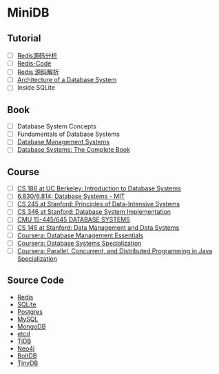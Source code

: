 # MiniDB

## Tutorial

- [ ] [Redis源码分析](https://www.kancloud.cn/digest/redis-code/199030)
- [ ] [Redis-Code](https://github.com/linyiqun/Redis-Code)
- [ ] [Redis 源码解析](https://redissrc.readthedocs.io/en/latest/)
- [ ] [Architecture of a Database System](http://db.cs.berkeley.edu/papers/fntdb07-architecture.pdf)
- [ ] Inside SQLite

## Book

- [ ] Database System Concepts
- [ ] Fundamentals of Database Systems
- [ ] [Database Management Systems](http://pages.cs.wisc.edu/~dbbook/)
- [ ] [Database Systems: The Complete Book](http://infolab.stanford.edu/~ullman/dscb.html)

## Course

- [ ] [CS 186 at UC Berkeley: Introduction to Database Systems](https://cs186berkeley.net/)
- [ ] [6.830/6.814: Database Systems - MIT](https://ocw.mit.edu/courses/electrical-engineering-and-computer-science/6-830-database-systems-fall-2010)
- [ ] [CS 245 at Stanford: Principles of Data-Intensive Systems](http://web.stanford.edu/class/cs245/)
- [ ] [CS 346 at Stanford: Database System Implementation](https://web.stanford.edu/class/cs346)
- [ ] [CMU 15-445/645 DATABASE SYSTEMS](https://15445.courses.cs.cmu.edu)
- [ ] [CS 145 at Stanford: Data Management and Data Systems](https://cs145-fa19.github.io/)
- [ ] [Coursera: Database Management Essentials](https://www.coursera.org/learn/database-management)
- [ ] [Coursera: Database Systems Specialization](https://www.coursera.org/specializations/database-systems)
- [ ] [Coursera: Parallel, Concurrent, and Distributed Programming in Java Specialization](https://www.coursera.org/specializations/pcdp)

## Source Code

* [Redis](https://github.com/antirez/redis)
* [SQLite](https://sqlite.org/src/)
* [Postgres](https://github.com/postgres/postgres)
* [MySQL](https://github.com/mysql/mysql-server)
* [MongoDB](https://github.com/mongodb/mongo)
* [etcd](https://github.com/etcd-io/etcd)
* [TiDB](https://github.com/pingcap/tidb)
* [Neo4j](https://github.com/neo4j/neo4j)
* [BoltDB](https://github.com/boltdb/bolt)
* [TinyDB](https://github.com/msiemens/tinydb)
